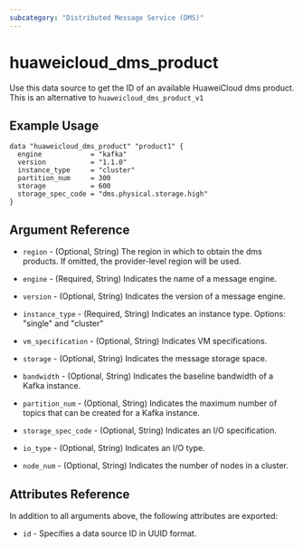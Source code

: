 ```yaml
---
subcategory: "Distributed Message Service (DMS)"
---
```


# huaweicloud_dms_product

Use this data source to get the ID of an available HuaweiCloud dms product. This is an alternative
to `huaweicloud_dms_product_v1`

## Example Usage

```hcl
data "huaweicloud_dms_product" "product1" {
  engine            = "kafka"
  version           = "1.1.0"
  instance_type     = "cluster"
  partition_num     = 300
  storage           = 600
  storage_spec_code = "dms.physical.storage.high"
}
```

## Argument Reference

* `region` - (Optional, String) The region in which to obtain the dms products. If omitted, the provider-level region
  will be used.

* `engine` - (Required, String) Indicates the name of a message engine.

* `version` - (Optional, String) Indicates the version of a message engine.

* `instance_type` - (Required, String) Indicates an instance type. Options: "single" and "cluster"

* `vm_specification` - (Optional, String) Indicates VM specifications.

* `storage` - (Optional, String) Indicates the message storage space.

* `bandwidth` - (Optional, String) Indicates the baseline bandwidth of a Kafka instance.

* `partition_num` - (Optional, String) Indicates the maximum number of topics that can be created for a Kafka instance.

* `storage_spec_code` - (Optional, String) Indicates an I/O specification.

* `io_type` - (Optional, String) Indicates an I/O type.

* `node_num` - (Optional, String) Indicates the number of nodes in a cluster.

## Attributes Reference

In addition to all arguments above, the following attributes are exported:

* `id` - Specifies a data source ID in UUID format.

